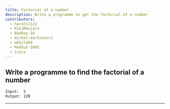 ```yaml
---
title: Factorial of a number
description: Write a programme to get the factorial of a number
contributors:
  - harshi1122
  - KikiManjaro
  - Badboy-16
  - michal-markiewicz
  - akhil484
  - MadhuS-1605
  - icyca
---
```


## Write a programme to find the factorial of a number

```txt
Input:  5
Output: 120
```

---
